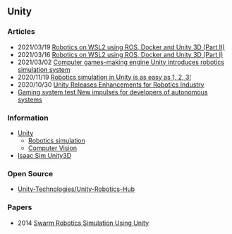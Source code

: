 ## Unity



### Articles
- 2021/03/19 [Robotics on WSL2 using ROS, Docker and Unity 3D (Part II)](https://dev.to/szandara/robotics-on-wsl2-using-ros-docker-and-unity-3d-part-ii-4l45)
- 2021/03/16 [Robotics on WSL2 using ROS, Docker and Unity 3D (Part I)](https://dev.to/szandara/robotics-on-wsl2-using-ros-docker-and-unity-3d-part-i-3752)
- 2021/03/02 [Computer games-making engine Unity introduces robotics simulation system ](https://roboticsandautomationnews.com/2021/03/02/computer-games-making-engine-unity-introduces-robotics-simulation-system/41102/)
- 2020/11/19 [Robotics simulation in Unity is as easy as 1, 2, 3!](https://blogs.unity3d.com/2020/11/19/robotics-simulation-in-unity-is-as-easy-as-1-2-3/)
- 2020/10/30 [Unity Releases Enhancements for Robotics Industry](https://www.businesswire.com/news/home/20210302005160/en/Unity-Releases-Enhancements-for-Robotics-Industry)
- [Gaming system test New impulses for developers of autonomous systems](https://new.siemens.com/global/en/company/stories/research-technologies/digitaltwin/robotics-simulation.html)


### Information
- [Unity](https://unity.com)
    - [Robotics simulation](https://unity.com/solutions/automotive-transportation-manufacturing/robotics)
    - [Computer Vision](https://unity.com/computer-vision)
- [Isaac Sim Unity3D](https://docs.nvidia.com/isaac/isaac/doc/simulation/unity3d.html)



### Open Source
- [Unity-Technologies/Unity-Robotics-Hub](https://github.com/Unity-Technologies/Unity-Robotics-Hub)


### Papers
- 2014 [Swarm Robotics Simulation Using Unity](https://www.researchgate.net/publication/269701693_Swarm_Robotics_Simulation_Using_Unity)


